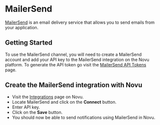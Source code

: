 # MailerSend

[MailerSend](https://www.mailersend.com/) is an email delivery service that allows you to send emails from your application.

## Getting Started

To use the MailerSend channel, you will need to create a MailerSend account and add your API key to the MailerSend integration on the Novu platform.
To generate the API token go visit the [MailerSend API Tokens](https://www.mailersend.com/help/managing-api-tokens) page.

## Create the MailerSend integration with Novu

- Visit the [Integrations](https://web.novu.co/integrations) page on Novu.
- Locate MailerSend and click on the **Connect** button.
- Enter API key.
- Click on the **Save** button.
- You should now be able to send notifications using MailerSend in Novu.
